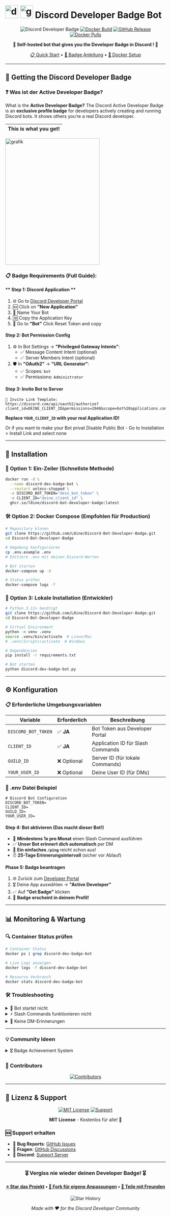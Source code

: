 # <img width="40" height="40" alt="discord-logo" src="https://github.com/user-attachments/assets/adabd300-70df-4847-9b34-e51d207d254d" /> <img width="40" height="40" alt="grafik" src="https://github.com/user-attachments/assets/478efc93-83c4-46bc-acb7-94e81883d652" /> Discord Developer Badge Bot

<div align="center">

![Discord Developer Badge](https://img.shields.io/badge/Discord-Developer%20Badge-5865F2?style=for-the-badge&logo=discord&logoColor=white)
[![Docker Build](https://img.shields.io/github/actions/workflow/status/L0ine/Discord-Bot-Devoloper-Badge/docker-publish.yml?style=for-the-badge&logo=docker)](https://github.com/L0ine/Discord-Bot-Devoloper-Badge/actions/workflows/docker-publish.yml)
[![GitHub Release](https://img.shields.io/github/v/release/L0ine/Discord-Bot-Devoloper-Badge?style=for-the-badge&logo=github)](https://github.com/L0ine/Discord-Bot-Devoloper-Badge/releases)
[![Docker Pulls](https://img.shields.io/badge/Docker-Available-2496ED?style=for-the-badge&logo=docker&logoColor=white)](https://github.com/L0ine/Discord-Bot-Devoloper-Badge/pkgs/container/discord-bot-devoloper-badge)


**🚀 Self-hosted bot that gives you the Developer Badge in Discord ! 🚀**

[📋 Quick Start](#-quick-start) • [🎯 Badge Anleitung](#-discord-developer-badge-erhalten) • [🐳 Docker Setup](#-installation) 

</div>

---

## 🎯 Getting the Discord Developer Badge

### ❓ Was ist der Active Developer Badge?

What is the **Active Developer Badge?** The Discord Active Developer Badge is an **exclusive profile badge** for developers actively creating and running Discord bots. It shows others you’re a real Discord developer.


| This is what you get! | 
|-------|
 <img width="296" height="397" alt="grafik" src="https://github.com/user-attachments/assets/b5ba47e6-f01e-4429-95e6-a02b5e75d053" />


### 📋 Badge Requirements (Full Guide):

#### ** Step 1: Discord Application **
1. 🌐 Go to [Discord Developer Portal](https://discord.com/developers/applications)
2. 🆕 Click on **"New Application"**
3. 📝 Name Your Bot
4. 🆔 Copy the Application Key 
5. 🤖 Go to **"Bot"** Click Reset Token and copy

#### **Step 2: Bot Permission Config**
1. ⚙️ In Bot Settings → **"Privileged Gateway Intents"**:
   - ✅ Message Content Intent (optional)
   - ✅ Server Members Intent (optional)
2. 🛡️ In **"OAuth2"** → **"URL Generator"**:
   - ✅ Scopes: `bot`
   - ✅ Permissions: `Administrator`
  
#### **Step 3: Invite Bot to Server**
```
🔗 Invite Link Template:
https://discord.com/api/oauth2/authorize?client_id=DEINE_CLIENT_ID&permissions=2048&scope=bot%20applications.commands
```
**Replace `YOUR_CLIENT_ID` with your real Application ID!**

Or if you want to make your Bot privat   Disable Public Bot - Go to Installation > Install Link and select none

---

## 🐳 Installation

### 🚀 Option 1: Ein-Zeiler (Schnellste Methode)

```bash
docker run -d \
  --name discord-dev-badge-bot \
  --restart unless-stopped \
  -e DISCORD_BOT_TOKEN="dein_bot_token" \
  -e CLIENT_ID="deine_client_id" \
  ghcr.io/l0ine/discord-bot-devoloper-badge:latest
```

### 🛠️ Option 2: Docker Compose (Empfohlen für Production)

```bash
# Repository klonen
git clone https://github.com/L0ine/Discord-Bot-Devoloper-Badge.git
cd Discord-Bot-Devoloper-Badge

# Umgebung konfigurieren
cp .env.example .env
# Editiere .env mit deinen Discord-Werten

# Bot starten
docker-compose up -d

# Status prüfen
docker-compose logs -f
```

### 🔧 Option 3: Lokale Installation (Entwickler)

```bash
# Python 3.11+ benötigt
git clone https://github.com/L0ine/Discord-Bot-Devoloper-Badge.git
cd Discord-Bot-Devoloper-Badge

# Virtual Environment
python -m venv .venv
source .venv/bin/activate  # Linux/Mac
# .venv\Scripts\activate  # Windows

# Dependencies
pip install -r requirements.txt

# Bot starten
python discord-dev-badge-bot.py
```

---

## ⚙️ Konfiguration

### 📋 Erforderliche Umgebungsvariablen

| Variable | Erforderlich | Beschreibung |
|----------|--------------|-------------|
| `DISCORD_BOT_TOKEN` | ✅ **JA** | Bot Token aus Developer Portal |
| `CLIENT_ID` | ✅ **JA** | Application ID für Slash Commands | 
| `GUILD_ID` | ❌ Optional | Server ID (für lokale Commands) | 
| `YOUR_USER_ID` | ❌ Optional | Deine User ID (für DMs) | 

### 📄 .env Datei Beispiel

```env
# Discord Bot Configuration
DISCORD_BOT_TOKEN=
CLIENT_ID=
GUILD_ID=  
YOUR_USER_ID=  
```



#### **Step 4: Bot aktivieren (Das macht dieser Bot!)**
- 🏓 **Mindestens 1x pro Monat** einen Slash Command ausführen
- ✅ **Unser Bot erinnert dich automatisch** per DM
- 📱 **Ein einfaches `/ping`** reicht schon aus!
- ⏰ **25-Tage Erinnerungsintervall** (sicher vor Ablauf)

#### **Phase 5: Badge beantragen**
1. 🌐 Zurück zum [Developer Portal](https://discord.com/developers/applications)
2. 🎖️ Deine App auswählen → **"Active Developer"**
3. ✅ Auf **"Get Badge"** klicken
4. 🎉 **Badge erscheint in deinem Profil!**






---

## 📊 Monitoring & Wartung

### 🔍 Container Status prüfen

```bash
# Container Status
docker ps | grep discord-dev-badge-bot

# Live Logs anzeigen
docker logs -f discord-dev-badge-bot

# Resource Verbrauch
docker stats discord-dev-badge-bot
```

### 🛠️ Troubleshooting

<details>
<summary>🚨 Bot startet nicht</summary>

**Mögliche Ursachen:**
- ❌ Falscher/abgelaufener Bot Token
- ❌ Fehlende Umgebungsvariablen
- ❌ Bot nicht in Server eingeladen

**Lösungen:**
```bash
# Logs prüfen
docker logs discord-dev-badge-bot

# Container neu starten
docker restart discord-dev-badge-bot

# Token validieren
# Neuen Token aus Developer Portal holen
```
</details>

<details>
<summary>⚡ Slash Commands funktionieren nicht</summary>

**Mögliche Ursachen:**
- ❌ `CLIENT_ID` nicht gesetzt
- ❌ Bot hat keine `applications.commands` Permission
- ❌ Commands brauchen 5-10 Minuten zum Registrieren

**Lösungen:**
```bash
# CLIENT_ID überprüfen
echo $CLIENT_ID

# Bot mit korrekten Permissions neu einladen
https://discord.com/api/oauth2/authorize?client_id=DEINE_ID&permissions=2048&scope=bot%20applications.commands

# 10 Minuten warten, dann /ping testen
```
</details>

<details>
<summary>📱 Keine DM-Erinnerungen</summary>

**Mögliche Ursachen:**
- ❌ DMs deaktiviert
- ❌ Bot kennt deine User ID nicht
- ❌ Bot offline

**Lösungen:**
```bash
# Einmal /ping ausführen (registriert deine ID)
# DM-Einstellungen in Discord prüfen
# YOUR_USER_ID manuell in .env setzen
```
</details>

---

### 💡 Community Ideen

<details>
<summary>🎖️ Badge Achievement System</summary>

```javascript
// Beispiel: Badge Streak Tracking
{
  "user": "123456789",
  "badges": {
    "current_streak": 12,        // 12 Monate in Folge
    "longest_streak": 24,        // Rekord: 24 Monate
    "total_pings": 156,          // Gesamt /ping Commands
    "badge_since": "2023-01-15"  // Badge erhalten am
  }
}
```
</details>


### 🎉 Contributors


<div align="center">

[![Contributors](https://contrib.rocks/image?repo=L0ine/Discord-Bot-Devoloper-Badge)](https://github.com/L0ine/Discord-Bot-Devoloper-Badge/graphs/contributors)

</div>

---

## 📄 Lizenz & Support

<div align="center">

[![MIT License](https://img.shields.io/badge/License-MIT-green.svg?style=for-the-badge)](https://choosealicense.com/licenses/mit/)
[![Support](https://img.shields.io/badge/Support-GitHub%20Issues-red?style=for-the-badge&logo=github)](https://github.com/L0ine/Discord-Bot-Devoloper-Badge/issues)

**MIT License** - Kostenlos für alle! 🎉

</div>

### 🆘 Support erhalten

- 🐛 **Bug Reports**: [GitHub Issues](https://github.com/L0ine/Discord-Bot-Devoloper-Badge/issues)
- 💬 **Fragen**: [GitHub Discussions](https://github.com/L0ine/Discord-Bot-Devoloper-Badge/discussions)
- 💌 **Discord**: [Support Server](https://discord.gg/UP3PRuHZBe) 

---

<div align="center">

### 🎖️ **Vergiss nie wieder deinen Developer Badge!** 🎖️

**[⭐ Star das Projekt](https://github.com/L0ine/Discord-Bot-Devoloper-Badge) • [🔄 Fork für eigene Anpassungen](https://github.com/L0ine/Discord-Bot-Devoloper-Badge/fork) • [📢 Teile mit Freunden](https://twitter.com/intent/tweet?text=Nie%20wieder%20Discord%20Developer%20Badge%20verlieren!%20🎖️&url=https://github.com/L0ine/Discord-Bot-Devoloper-Badge)**

![Star History](https://api.star-history.com/svg?repos=L0ine/Discord-Bot-Devoloper-Badge&type=Date)

*Made with ❤️ for the Discord Developer Community*

</div>

